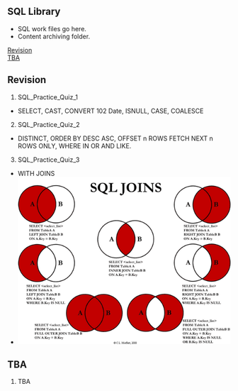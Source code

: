 <!-- FAQ Section Starts -->
## SQL Library
*   SQL work files go here.
*   Content archiving folder.

<!-- Add link to the sections -->
[Revision](#Revision) <br>
[TBA](#TBA) <br>

<!-- FAQ Section Ends -->


<!-- Revision Section Starts -->
## Revision
1. SQL_Practice_Quiz_1
* SELECT, CAST, CONVERT 102 Date, ISNULL, CASE, COALESCE

2. SQL_Practice_Quiz_2
* DISTINCT, ORDER BY DESC ASC, OFFSET n ROWS FETCH NEXT n ROWS ONLY, WHERE IN OR AND LIKE.

3. SQL_Practice_Quiz_3
* WITH JOINS
* ![alt text](https://raw.githubusercontent.com/mommafish/BCG_Rise/main/SQL_Library/Screenshot%20Notes/JOINS%20Functions.png)
<!-- Revision Section Ends -->


<!-- TBA Section Starts -->
## TBA
1. TBA
<!-- TBA Section Ends -->